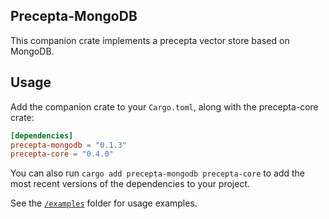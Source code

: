 ## Precepta-MongoDB
This companion crate implements a precepta vector store based on MongoDB.

## Usage

Add the companion crate to your `Cargo.toml`, along with the precepta-core crate:

```toml
[dependencies]
precepta-mongodb = "0.1.3"
precepta-core = "0.4.0"
```

You can also run `cargo add precepta-mongodb precepta-core` to add the most recent versions of the dependencies to your project.

See the [`/examples`](./examples) folder for usage examples.

